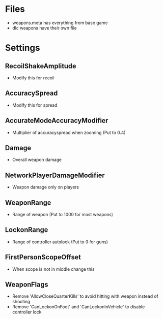 # Files
- weapons.meta has everything from base game
- dlc weapons have their own file

# Settings
## RecoilShakeAmplitude
- Modify this for recoil

## AccuracySpread
- Modify this for spread

## AccurateModeAccuracyModifier
- Multiplier of accuracyspread when zooming (Put to 0.4)

## Damage
- Overall weapon damage

## NetworkPlayerDamageModifier
- Weapon damage only on players

## WeaponRange
- Range of weapon (Put to 1000 for most weapons)

## LockonRange
- Range of controller autolock (Put to 0 for guns)

## FirstPersonScopeOffset
- When scope is not in middle change this

## WeaponFlags
- Remove 'AllowCloseQuarterKills' to avoid hitting with weapon instead of shooting
- Remove 'CanLockonOnFoot' and 'CanLockonInVehicle' to disable controller lock